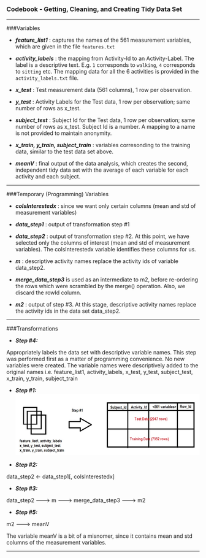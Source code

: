 ### Codebook - Getting, Cleaning, and Creating Tidy Data Set
---
###Variables

* ***feature_list1*** : captures the names of the 561 measurement variables, which are given in the file `features.txt`

* ***activity_labels*** : the mapping from Activity-Id to an Activity-Label. The label is a descriptive text. E.g. `1` corresponds to `walking`, `4` corresponds to `sitting` etc. The mapping data for all the 6 activities is provided in the `activity_labels.txt` file.  

* ***x_test*** : Test measurement data (561 columns), 1 row per observation.

* ***y_test*** : Activity Labels for the Test data, 1 row per observation; same number of rows as x_test.

* ***subject_test*** : Subject Id for the Test data, 1 row per observation; same number of rows as x_test. Subject Id is a number. A mapping to a name is not provided to maintain anonymity.

* ***x_train, y_train, subject_train*** : variables corresonding to the training data, similar to the test data set above. 

* ***meanV*** : final output of the data analysis, which  creates the second, independent tidy data set with the average of each variable for each activity and each subject.

---
###Temporary (Programming) Variables

* ***colsInterestedx*** : since we want only certain columns (mean and std of measurement variables)

* ***data_step1*** : output of transformation step #1

* ***data_step2*** : output of transformation step #2. At this point, we have selected only the columns of interest (mean and std of measurement variables). The colsInterestedx variable identifies these columns for us.

* ***m*** : descriptive activity names replace the activity ids of variable data_step2.

*  ***merge_data_step3*** is used as an intermediate to m2, before re-ordering the rows which were scrambled by the merge() operation. Also, we discard the rowId column.

* ***m2*** : output of step #3. At this stage, descriptive activity names replace the activity ids in the data set data_step2.

---
###Transformations

* ***Step #4:*** 

Appropriately labels the data set with descriptive variable names. This step was performed first as a matter of programming convenience. No new variables were created. The variable names were descriptively added to the original names i.e. feature_list1, activity_labels, x_test, y_test, subject_test, x_train, y_train, subject_train

* ***Step #1:*** 
![alt text](https://github.com/RahulNPupala/Getting_And_Cleaning_Data/blob/master/step1.jpg "Step #1 Data Transformation")

* ***Step #2:***

data_step2      <- data_step1[, colsInterestedx]

* ***Step #3:***

data_step2 ---> m ---> merge_data_step3 ---> m2

* ***Step #5:***

m2 ---> meanV

The variable meanV is a bit of a misnomer, since it contains mean and std columns of the measurement variables.

---
